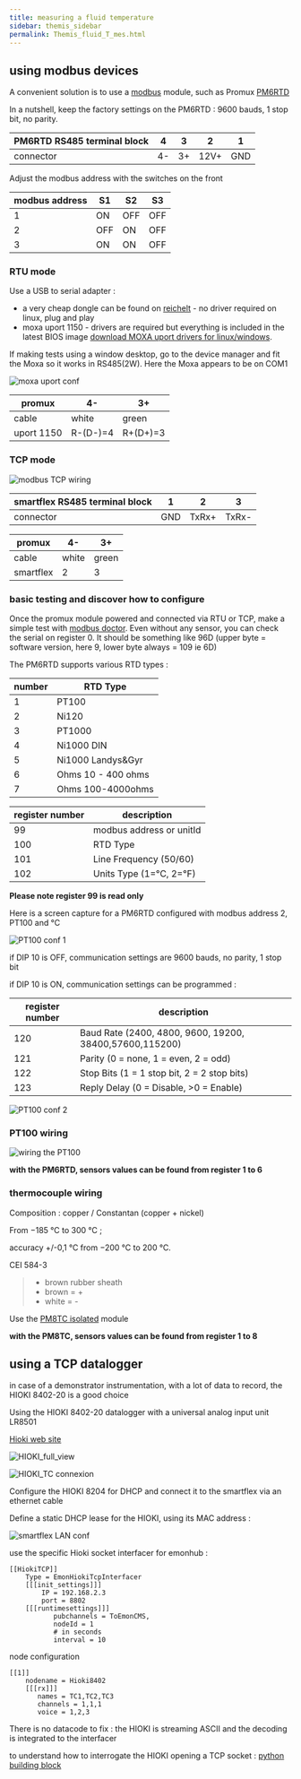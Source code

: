 ```yaml
---
title: measuring a fluid temperature
sidebar: themis_sidebar
permalink: Themis_fluid_T_mes.html
---
```


## using modbus devices

A convenient solution is to use a [modbus](http://www.simplymodbus.ca/exceptions.htm) module, such as Promux [PM6RTD](https://www.proconel.com/product/pm6rtd-6-rtd-input-module/)

In a nutshell, keep the factory settings on the PM6RTD : 9600 bauds, 1 stop bit, no parity. 

PM6RTD RS485 terminal block|4|3|2|1
--|--|--|--|--
connector|4-|3+|12V+|GND

Adjust the modbus address with the switches on the front

modbus address|S1|S2|S3
--|--|--|--
1|ON|OFF|OFF
2|OFF|ON|OFF
3|ON|ON|OFF


### RTU mode

Use a USB to serial adapter :
- a very cheap dongle can be found on [reichelt](https://secure.reichelt.com/fr/fr/raspberry-pi-interface-usb-rs485-ch340c-rpi-usb-rs485-p242783.html?search=USB+RS485&&r=1) - no driver required on linux, plug and play
- moxa uport 1150 - drivers are required but everything is included in the latest BIOS image [download MOXA uport drivers for linux/windows](https://www.moxa.com/en/products/industrial-edge-connectivity/usb-to-serial-converters-usb-hubs/usb-to-serial-converters/uport-1100-series/uport-1150).

If making tests using a window desktop, go to the device manager and fit the Moxa so it works in RS485(2W). Here the Moxa appears to be on COM1

![moxa uport conf](uport_conf.png)

promux|4-|3+
--|--|--
cable|white|green
uport 1150|R-(D-)=4|R+(D+)=3

### TCP mode

![modbus TCP wiring](modbus_con.png)

smartflex RS485 terminal block|1|2|3
--|--|--|--
connector|GND|TxRx+|TxRx-

promux|4-|3+
--|--|--
cable|white|green
smartflex|2|3

### basic testing and discover how to configure

Once the promux module powered and connected via RTU or TCP, make a simple test with [modbus doctor](http://www.kscada.com/modbusdoctor.html). Even without any sensor, you can check the serial on register 0. It should be something like 96D (upper byte = software version, here 9, lower byte always = 109 ie 6D) 

The PM6RTD supports various RTD types :

number | RTD Type
--|--
1 | PT100 
2 | Ni120
3 | PT1000
4 | Ni1000 DIN
5 | Ni1000 Landys&Gyr 
6 | Ohms 10 - 400 ohms 
7 | Ohms 100-4000ohms

register number | description
--|--
99 | modbus address or unitId 
100 | RTD Type 
101 | Line Frequency (50/60)
102 | Units Type (1=°C, 2=°F)

**Please note register 99 is read only**

Here is a screen capture for a PM6RTD configured with modbus address 2, PT100 and °C 

![PT100 conf 1](PromuxPM6RTD_config_1.png)

if DIP 10 is OFF, communication settings are 9600 bauds, no parity, 1 stop bit

if DIP 10 is ON, communication settings can be programmed :

register number | description
--|--
120 | Baud Rate (2400, 4800, 9600, 19200, 38400,57600,115200)
121 | Parity (0 = none, 1 = even, 2 = odd)
122 | Stop Bits (1 = 1 stop bit, 2 = 2 stop bits) 
123 | Reply Delay (0 = Disable, >0 = Enable)

![PT100 conf 2](PromuxPM6RTD_config_2.png)

### PT100 wiring

![wiring the PT100](PT_con.jpg)

**with the PM6RTD, sensors values can be found from register 1 to 6**

### thermocouple wiring 

Composition : copper / Constantan (copper + nickel)

From −185 °C to 300 °C ;

accuracy  +/-0,1 °C from −200 °C to 200 °C.

CEI 584-3  
> - brown rubber sheath
> - brown = +
> - white = -

Use the [PM8TC isolated](https://www.proconel.com/product/pm8tc-iso-8-thermocouple-input-module-isolated/) module

**with the PM8TC, sensors values can be found from register 1 to 8**

## using a TCP datalogger

in case of a demonstrator instrumentation, with a lot of data to record, the HIOKI 8402-20 is a good choice

Using the HIOKI 8402-20 datalogger with a universal analog input unit LR8501

[Hioki web site](https://www.hioki.com/)

![HIOKI_full_view](HIOKI8402.jpg)

![HIOKI_TC connexion](HIOKI_connect_TC.jpg)

Configure the HIOKI 8204 for DHCP and connect it to the smartflex via an ethernet cable

Define a static DHCP lease for the HIOKI, using its MAC address :

![smartflex LAN conf](HIOKI_smartflex_LAN_conf.jpg)

use the specific Hioki socket interfacer for emonhub :

```
[[HiokiTCP]]  
    Type = EmonHiokiTcpInterfacer
    [[[init_settings]]]
	    IP = 192.168.2.3
	    port = 8802
    [[[runtimesettings]]]
           pubchannels = ToEmonCMS,
           nodeId = 1
           # in seconds
           interval = 10
```

node configuration

```
[[1]]
    nodename = Hioki8402
    [[[rx]]]
       names = TC1,TC2,TC3
       channels = 1,1,1
       voice = 1,2,3
```

There is no datacode to fix : the HIOKI is streaming ASCII and the decoding is integrated to the interfacer

to understand how to interrogate the HIOKI opening a TCP socket : [python building block](https://github.com/dromotherm/documentation/blob/master/pages/themis/FluidTemp/hioki.py)
